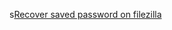 

s[Recover saved password on filezilla](https://programmingistheway.wordpress.com/2015/06/04/recover-saved-passwords-in-filezill/)
